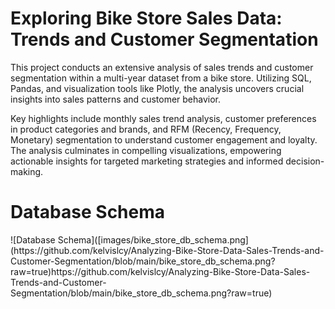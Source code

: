 <h1>Exploring Bike Store Sales Data: Trends and Customer Segmentation</h1>

This project conducts an extensive analysis of sales trends and customer segmentation within a multi-year dataset from a bike store. Utilizing SQL, Pandas, and visualization tools like Plotly, the analysis uncovers crucial insights into sales patterns and customer behavior.

Key highlights include monthly sales trend analysis, customer preferences in product categories and brands, and RFM (Recency, Frequency, Monetary) segmentation to understand customer engagement and loyalty. The analysis culminates in compelling visualizations, empowering actionable insights for targeted marketing strategies and informed decision-making.

<h1>Database Schema</h1>
![Database Schema]([images/bike_store_db_schema.png](https://github.com/kelvislcy/Analyzing-Bike-Store-Data-Sales-Trends-and-Customer-Segmentation/blob/main/bike_store_db_schema.png?raw=true)https://github.com/kelvislcy/Analyzing-Bike-Store-Data-Sales-Trends-and-Customer-Segmentation/blob/main/bike_store_db_schema.png?raw=true)

